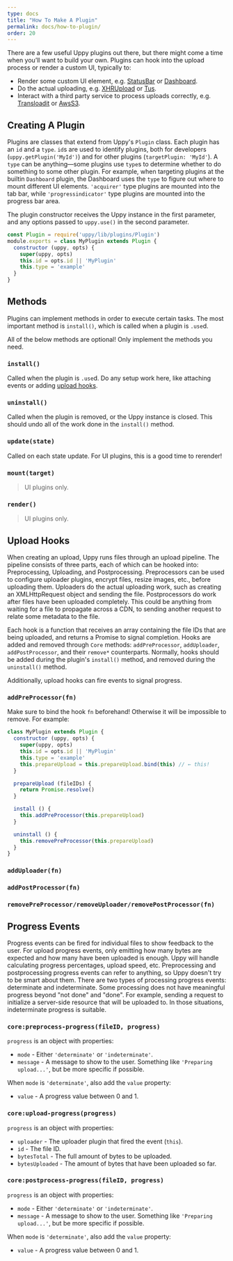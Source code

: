 ```yaml
---
type: docs
title: "How To Make A Plugin"
permalink: docs/how-to-plugin/
order: 20
---
```


<link rel="stylesheet" href="https://uppy.io/css/main.css">

There are a few useful Uppy plugins out there, but there might come a time when you’ll want to build your own.
Plugins can hook into the upload process or render a custom UI, typically to:

 - Render some custom UI element, e.g. [StatusBar](/docs/statusbar) or [Dashboard](/docs/dashboard).
 - Do the actual uploading, e.g. [XHRUpload](/docs/xhrupload) or [Tus](/docs/tus).
 - Interact with a third party service to process uploads correctly, e.g. [Transloadit](/docs/transloadit) or [AwsS3](/docs/aws-s3).

## Creating A Plugin

Plugins are classes that extend from Uppy's `Plugin` class. Each plugin has an `id` and a `type`. `id`s are used to identify plugins, both for developers (`uppy.getPlugin('MyId')`) and for other plugins (`targetPlugin: 'MyId'`). A `type` can be anything—some plugins use `type`s to determine whether to do something to some other plugin. For example, when targeting plugins at the builtin `Dashboard` plugin, the Dashboard uses the `type` to figure out where to mount different UI elements. `'acquirer'` type plugins are mounted into the tab bar, while `'progressindicator'` type plugins are mounted into the progress bar area.

The plugin constructor receives the Uppy instance in the first parameter, and any options passed to `uppy.use()` in the second parameter.

```js
const Plugin = require('uppy/lib/plugins/Plugin')
module.exports = class MyPlugin extends Plugin {
  constructor (uppy, opts) {
    super(uppy, opts)
    this.id = opts.id || 'MyPlugin'
    this.type = 'example'
  }
}
```

## Methods

Plugins can implement methods in order to execute certain tasks. The most important method is `install()`, which is called when a plugin is `.use`d.

All of the below methods are optional! Only implement the methods you need.

### `install()`

Called when the plugin is `.use`d. Do any setup work here, like attaching events or adding [upload hooks](#todo).

### `uninstall()`

Called when the plugin is removed, or the Uppy instance is closed. This should undo all of the work done in the `install()` method.

### `update(state)`

Called on each state update. For UI plugins, this is a good time to rerender!

### `mount(target)`

> UI plugins only.

### `render()`

> UI plugins only.

## Upload Hooks

When creating an upload, Uppy runs files through an upload pipeline. The pipeline consists of three parts, each of which can be hooked into: Preprocessing, Uploading, and Postprocessing. Preprocessors can be used to configure uploader plugins, encrypt files, resize images, etc., before uploading them. Uploaders do the actual uploading work, such as creating an XMLHttpRequest object and sending the file. Postprocessors do work after files have been uploaded completely. This could be anything from waiting for a file to propagate across a CDN, to sending another request to relate some metadata to the file.

Each hook is a function that receives an array containing the file IDs that are being uploaded, and returns a Promise to signal completion. Hooks are added and removed through `Core` methods: `addPreProcessor`, `addUploader`, `addPostProcessor`, and their `remove*` counterparts. Normally, hooks should be added during the plugin's `install()` method, and removed during the `uninstall()` method.

Additionally, upload hooks can fire events to signal progress.

### `addPreProcessor(fn)`

Make sure to bind the hook `fn` beforehand! Otherwise it will be impossible to remove. For example:

```js
class MyPlugin extends Plugin {
  constructor (uppy, opts) {
    super(uppy, opts)
    this.id = opts.id || 'MyPlugin'
    this.type = 'example'
    this.prepareUpload = this.prepareUpload.bind(this) // ← this!
  }

  prepareUpload (fileIDs) {
    return Promise.resolve()
  }

  install () {
    this.addPreProcessor(this.prepareUpload)
  }

  uninstall () {
    this.removePreProcessor(this.prepareUpload)
  }
}
```

### `addUploader(fn)`

### `addPostProcessor(fn)`

### `removePreProcessor/removeUploader/removePostProcessor(fn)`

## Progress Events

Progress events can be fired for individual files to show feedback to the user. For upload progress events, only emitting how many bytes are expected and how many have been uploaded is enough. Uppy will handle calculating progress percentages, upload speed, etc. Preprocessing and postprocessing progress events can refer to anything, so Uppy doesn't try to be smart about them. There are two types of processing progress events: determinate and indeterminate. Some processing does not have meaningful progress beyond "not done" and "done". For example, sending a request to initialize a server-side resource that will be uploaded to. In those situations, indeterminate progress is suitable.

### `core:preprocess-progress(fileID, progress)`

`progress` is an object with properties:

 - `mode` - Either `'determinate'` or `'indeterminate'`.
 - `message` - A message to show to the user. Something like `'Preparing upload...'`, but be more specific if possible.

When `mode` is `'determinate'`, also add the `value` property:

 - `value` - A progress value between 0 and 1.

### `core:upload-progress(progress)`

`progress` is an object with properties:

 - `uploader` - The uploader plugin that fired the event (`this`).
 - `id` - The file ID.
 - `bytesTotal` - The full amount of bytes to be uploaded.
 - `bytesUploaded` - The amount of bytes that have been uploaded so far.

### `core:postprocess-progress(fileID, progress)`

`progress` is an object with properties:

 - `mode` - Either `'determinate'` or `'indeterminate'`.
 - `message` - A message to show to the user. Something like `'Preparing upload...'`, but be more specific if possible.

When `mode` is `'determinate'`, also add the `value` property:

 - `value` - A progress value between 0 and 1.
